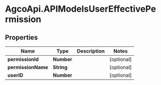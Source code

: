 # AgcoApi.APIModelsUserEffectivePermission

## Properties

Name | Type | Description | Notes
------------ | ------------- | ------------- | -------------
**permissionId** | **Number** |  | [optional] 
**permissionName** | **String** |  | [optional] 
**userID** | **Number** |  | [optional] 


